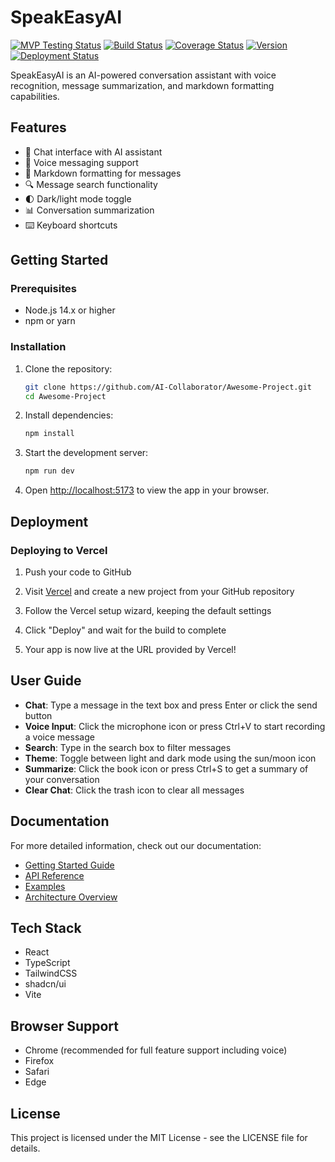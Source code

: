 
# SpeakEasyAI

[![MVP Testing Status](https://img.shields.io/badge/MVP%20Testing-In%20Progress-yellow?style=flat-square&logo=checkmarx&logoColor=white)](./docs/mvp-testing-codex.md)
[![Build Status](https://github.com/AI-Collaborator/Awesome-Project/actions/workflows/test.yml/badge.svg?style=flat-square)](https://github.com/AI-Collaborator/Awesome-Project/actions/workflows/test.yml)
[![Coverage Status](https://img.shields.io/codecov/c/github/AI-Collaborator/Awesome-Project/main?style=flat-square&logo=codecov&logoColor=white)](https://codecov.io/gh/AI-Collaborator/Awesome-Project)
[![Version](https://img.shields.io/github/v/release/AI-Collaborator/Awesome-Project?style=flat-square)](https://github.com/AI-Collaborator/Awesome-Project/releases)
[![Deployment Status](https://vercelbadge.vercel.app/api/AI-Collaborator/awesome-project-web?style=flat-square)](https://awesome-project-web-git-main-ai-collaborator.vercel.app)

SpeakEasyAI is an AI-powered conversation assistant with voice recognition, message summarization, and markdown formatting capabilities.

## Features

- 💬 Chat interface with AI assistant
- 🎤 Voice messaging support
- 📝 Markdown formatting for messages
- 🔍 Message search functionality
- 🌓 Dark/light mode toggle
- 📊 Conversation summarization
- ⌨️ Keyboard shortcuts

## Getting Started

### Prerequisites

- Node.js 14.x or higher
- npm or yarn

### Installation

1. Clone the repository:
   ```bash
   git clone https://github.com/AI-Collaborator/Awesome-Project.git
   cd Awesome-Project
   ```

2. Install dependencies:
   ```bash
   npm install
   ```

3. Start the development server:
   ```bash
   npm run dev
   ```

4. Open [http://localhost:5173](http://localhost:5173) to view the app in your browser.

## Deployment

### Deploying to Vercel

1. Push your code to GitHub

2. Visit [Vercel](https://vercel.com) and create a new project from your GitHub repository

3. Follow the Vercel setup wizard, keeping the default settings

4. Click "Deploy" and wait for the build to complete

5. Your app is now live at the URL provided by Vercel!

## User Guide

- **Chat**: Type a message in the text box and press Enter or click the send button
- **Voice Input**: Click the microphone icon or press Ctrl+V to start recording a voice message
- **Search**: Type in the search box to filter messages
- **Theme**: Toggle between light and dark mode using the sun/moon icon
- **Summarize**: Click the book icon or press Ctrl+S to get a summary of your conversation
- **Clear Chat**: Click the trash icon to clear all messages

## Documentation

For more detailed information, check out our documentation:

- [Getting Started Guide](./docs/getting-started.md)
- [API Reference](./docs/api-reference.md)
- [Examples](./docs/examples.md)
- [Architecture Overview](./docs/architecture.md)

## Tech Stack

- React
- TypeScript
- TailwindCSS
- shadcn/ui
- Vite

## Browser Support

- Chrome (recommended for full feature support including voice)
- Firefox
- Safari
- Edge

## License

This project is licensed under the MIT License - see the LICENSE file for details.
